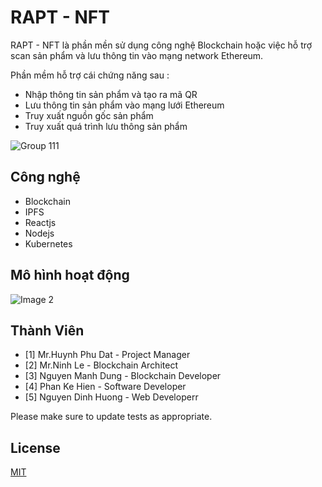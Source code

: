 # RAPT - NFT

RAPT - NFT là phần mền sử dụng công nghệ Blockchain hoặc việc hỗ trợ scan sản phẩm và lưu thông tin vào mạng network Ethereum.

Phần mềm hỗ trợ cái chứng năng sau :

 - Nhập thông tin sản phẩm và tạo ra mã QR
 - Lưu thông tin sản phẩm vào mạng lưới Ethereum
 - Truy xuất nguồn gốc sản phẩm
 - Truy xuất quá trình lưu thông sản phẩm

![Group 111](https://user-images.githubusercontent.com/48276512/138576240-b41f7354-b290-4119-a14c-4e91e845722f.png)

## Công nghệ

- Blockchain
- IPFS
- Reactjs 
- Nodejs 
- Kubernetes

## Mô hình hoạt động

![Image 2](https://user-images.githubusercontent.com/48276512/138576140-d5c63c6e-b9d0-4c25-87fa-c0ec7261a9bb.png)


## Thành Viên
- [1] Mr.Huynh Phu Dat - Project Manager
- [2] Mr.Ninh Le - Blockchain Architect 
- [3] Nguyen Manh Dung - Blockchain Developer
- [4] Phan Ke Hien - Software Developer
- [5] Nguyen Dinh Huong - Web Developerr


Please make sure to update tests as appropriate.

## License
[MIT](https://choosealicense.com/licenses/mit/)